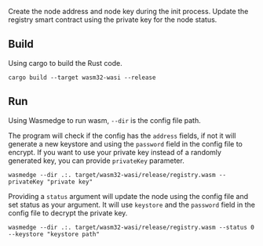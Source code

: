 Create the node address and node key during the init process. Update the registry smart contract using the private key for the node status.

## Build

Using cargo to build the Rust code.
```
cargo build --target wasm32-wasi --release
```
## Run

Using Wasmedge to run wasm, `--dir` is the config file path.

The program will check if the config has the `address` fields, if not it will generate a new keystore and using the `password` field in the config file to encrypt.
If you want to use your private key instead of a randomly generated key, you can provide `privateKey` parameter.

```
wasmedge --dir .:. target/wasm32-wasi/release/registry.wasm --privateKey "private key"
```

Providing a `status` argument will update the node using the config file and set status as your argument.
It will use `keystore` and the `password` field in the config file to decrypt the private key.
```
wasmedge --dir .:. target/wasm32-wasi/release/registry.wasm --status 0 --keystore "keystore path"
```

